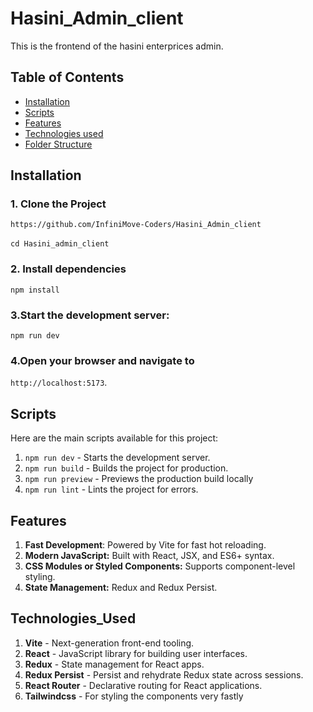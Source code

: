 # Hasini_Admin_client
This is the frontend of the hasini enterprices admin.

## Table of Contents
- [Installation](#installation)
- [Scripts](#Scripts)
- [Features](#Features)
- [Technologies used](#Technologies_Used)
- [Folder Structure](#FolderStructure)

## Installation

### 1. Clone the Project
`https://github.com/InfiniMove-Coders/Hasini_Admin_client`<br/><br/>
`cd Hasini_admin_client`<br/>
### 2. Install dependencies
`npm install`<br/>
### 3.Start the development server:
`npm run dev`<br/>
### 4.Open your browser and navigate to
`http://localhost:5173`.


## Scripts

Here are the main scripts available for this project:<br/>
1. `npm run dev` -  Starts the development server.
2. `npm run build` - Builds the project for production.
3. `npm run preview` - Previews the production build locally
4. `npm run lint` - Lints the project for errors.

## Features

1. <b>Fast Development</b>: Powered by Vite for fast hot reloading.
2. <b>Modern JavaScript:</b> Built with React, JSX, and ES6+ syntax.
3. <b>CSS Modules or Styled Components:</b> Supports component-level styling.
4. <b>State Management:</b> Redux and Redux Persist.

## Technologies_Used

1. <b>Vite</b> - Next-generation front-end tooling.
2. <b>React</b> - JavaScript library for building user interfaces.
3. <b>Redux</b> - State management for React apps.
4. <b>Redux Persist</b> - Persist and rehydrate Redux state across sessions.
5. <b>React Router</b> - Declarative routing for React applications.
6. <b>Tailwindcss</b> - For styling the components very fastly

